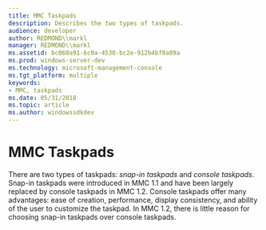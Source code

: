 ```yaml
---
title: MMC Taskpads
description: Describes the two types of taskpads.
audience: developer
author: REDMOND\\markl
manager: REDMOND\\markl
ms.assetid: bc068a91-6c0a-4538-bc2e-912b4bf0a09a
ms.prod: windows-server-dev
ms.technology: microsoft-management-console
ms.tgt_platform: multiple
keywords:
- MMC, taskpads
ms.date: 05/31/2018
ms.topic: article
ms.author: windowssdkdev
---
```


# MMC Taskpads

There are two types of taskpads: *snap-in taskpads* and *console taskpads*. Snap-in taskpads were introduced in MMC 1.1 and have been largely replaced by console taskpads in MMC 1.2. Console taskpads offer many advantages: ease of creation, performance, display consistency, and ability of the user to customize the taskpad. In MMC 1.2, there is little reason for choosing snap-in taskpads over console taskpads.

 

 




